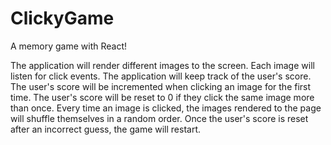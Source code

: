 # ClickyGame

A memory game with React!

The application will render different images to the screen. Each image will listen for click events.
The application will keep track of the user's score. The user's score will be incremented when clicking an image for the first time. The user's score will be reset to 0 if they click the same image more than once.
Every time an image is clicked, the images rendered to the page will shuffle themselves in a random order.
Once the user's score is reset after an incorrect guess, the game will restart.
